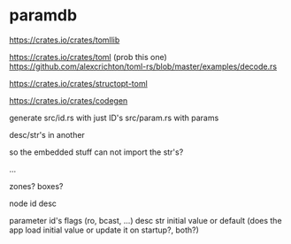 # paramdb

https://crates.io/crates/tomllib

https://crates.io/crates/toml (prob this one)
https://github.com/alexcrichton/toml-rs/blob/master/examples/decode.rs

https://crates.io/crates/structopt-toml

https://crates.io/crates/codegen

generate src/id.rs with just ID's
src/param.rs with params

desc/str's in another

so the embedded stuff can not import the str's?

...

zones?
boxes?

node
  id
  desc

parameter
  id's
  flags (ro, bcast, ...)
  desc str
  initial value or default (does the app load initial value or update it on startup?, both?)
